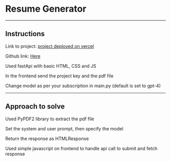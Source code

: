 # Resume Generator
<hr>

## Instructions

Link to project: [project deployed on vercel]()

Github link: [Here]()

Used fastApi with basic HTML, CSS and JS

In the frontend send the project key and the pdf file

Change model as per your subscription in main.py
(default is set to gpt-4)
<hr>

## Approach to solve

Used PyPDF2 library to extract the pdf file

Set the system and user prompt, then specify the model

Return the response as HTMLResponse

Used simple javascript on frontend to handle api call to submit and fetch response 

